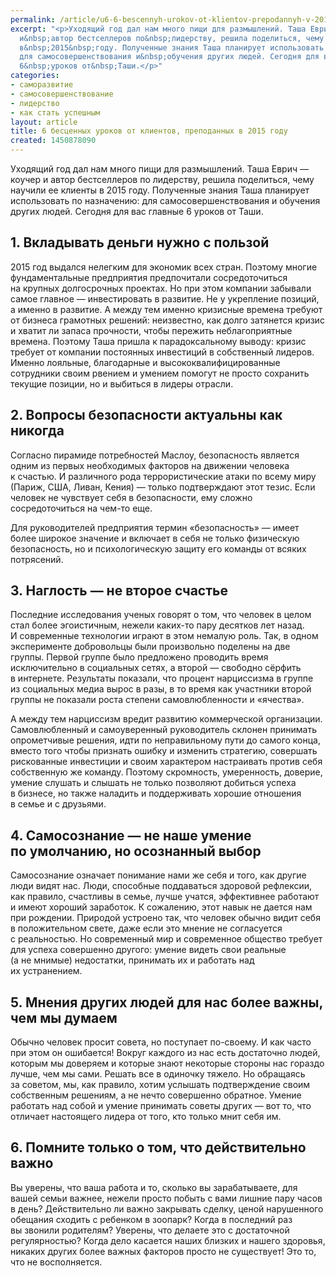```yaml
---
permalink: /article/u6-6-bescennyh-urokov-ot-klientov-prepodannyh-v-2015-godu
excerpt: "<p>Уходящий год дал нам много пищи для размышлений. Таша Еврич&nbsp;— коучер
  и&nbsp;автор бестселлеров по&nbsp;лидерству, решила поделиться, чему научили ее&nbsp;клиенты
  в&nbsp;2015&nbsp;году. Полученные знания Таша планирует использовать по&nbsp;назначению:
  для самосовершенствования и&nbsp;обучения других людей. Сегодня для вас главные
  6&nbsp;уроков от&nbsp;Таши.</p>"
categories:
- саморазвитие
- самосовершенствование
- лидерство
- как стать успешным
layout: article
title: 6 бесценных уроков от клиентов, преподанных в 2015 году
created: 1450878090
---
```

Уходящий год дал нам много пищи для размышлений. Таша Еврич — коучер и автор бестселлеров по лидерству, решила поделиться, чему научили ее клиенты в 2015 году. Полученные знания Таша планирует использовать по назначению: для самосовершенствования и обучения других людей. Сегодня для вас главные 6 уроков от Таши.

## 1. Вкладывать деньги нужно с пользой ##

2015 год выдался нелегким для экономик всех стран. Поэтому многие фундаментальные предприятия предпочитали сосредоточиться на крупных долгосрочных проектах. Но при этом компании забывали самое главное — инвестировать в развитие. Не у укрепление позиций, а именно в развитие. А между тем именно кризисные времена требуют от бизнеса грамотных решений: неизвестно, как долго затянется кризис и хватит ли запаса прочности, чтобы пережить неблагоприятные времена. Поэтому Таша пришла к парадоксальному выводу: кризис требует от компании постоянных инвестиций в собственный лидеров. Именно лояльные, благодарные и высококвалифицированные сотрудники своим рвением и умением помогут не просто сохранить текущие позиции, но и выбиться в лидеры отрасли.

## 2. Вопросы безопасности актуальны как никогда ##

Согласно пирамиде потребностей Маслоу, безопасность является одним из первых необходимых факторов на движении человека к счастью. И различного рода террористические атаки по всему миру (Париж, США, Ливан, Кения) — только подтверждают этот тезис. Если человек не чувствует себя в безопасности, ему сложно сосредоточиться на чем-то еще.

Для руководителей предприятия термин «безопасность» — имеет более широкое значение и включает в себя не только физическую безопасность, но и психологическую защиту его команды от всяких потрясений.

## 3. Наглость — не второе счастье ##

Последние исследования ученых говорят о том, что человек в целом стал более эгоистичным, нежели каких-то пару десятков лет назад. И современные технологии играют в этом немалую роль. Так, в одном эксперименте добровольцы были произвольно поделены на две группы. Первой группе было предложено проводить время исключительно в социальных сетях, а второй — свободно сёрфить в интернете. Результаты показали, что процент нарциссизма в группе из социальных медиа вырос в разы, в то время как участники второй группы не показали роста степени самовлюбленности и «ячества».

А между тем нарциссизм вредит развитию коммерческой организации. Самовлюбленный и самоуверенный руководитель склонен принимать опрометчивые решения, идти по неправильному пути до самого конца, вместо того чтобы признать ошибку и изменить стратегию, совершать рискованные инвестиции и своим характером настраивать против себя собственную же команду. Поэтому скромность, умеренность, доверие, умение слушать и слышать не только позволяют добиться успеха в бизнесе, но также наладить и поддерживать хорошие отношения в семье и с друзьями.

## 4. Самосознание — не наше умение по умолчанию, но осознанный выбор ##

Самосознание означает понимание нами же себя и того, как другие люди видят нас. Люди, способные поддаваться здоровой рефлексии, как правило, счастливы в семье, лучше учатся, эффективнее работают и имеют хороший заработок. К сожалению, этот навык не дается нам при рождении. Природой устроено так, что человек обычно видит себя в положительном свете, даже если это мнение не согласуется с реальностью. Но современный мир и современное общество требует для успеха совершенно другого: умение видеть свои реальные (а не мнимые) недостатки, принимать их и работать над их устранением.

## 5. Мнения других людей для нас более важны, чем мы думаем ##

Обычно человек просит совета, но поступает по-своему. И как часто при этом он ошибается! Вокруг каждого из нас есть достаточно людей, которым мы доверяем и которые знают некоторые стороны нас гораздо лучше, чем мы сами. Решать все в одиночку тяжело. Но обращаясь за советом, мы, как правило, хотим услышать подтверждение своим собственным решениям, а не нечто совершенно обратное. Умение работать над собой и умение принимать советы других — вот то, что отличает настоящего лидера от того, кто только мнит себя им.

## 6. Помните только о том, что действительно важно ##

Вы уверены, что ваша работа и то, сколько вы зарабатываете, для вашей семьи важнее, нежели просто побыть с вами лишние пару часов в день? Действительно ли важно закрывать сделку, ценой нарушенного обещания сходить с ребенком в зоопарк? Когда в последний раз вы звонили родителям? Уверены, что делаете это с достаточной регулярностью? Когда дело касается наших близких и нашего здоровья, никаких других более важных факторов просто не существует! Это то, что не восполняется.
